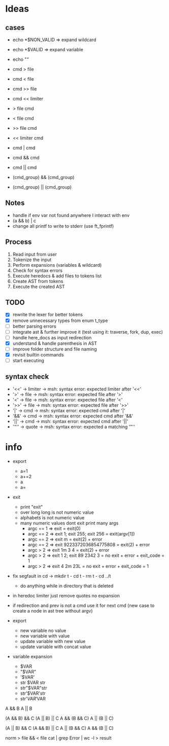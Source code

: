 # Ideas

## cases

- echo *$NON_VALID => expand wildcard
- echo *$VALID => expand variable

- echo "*"*

- cmd > file
- cmd < file
- cmd >> file
- cmd << limiter
- \> file cmd
- < file cmd
- \>> file cmd
- << limiter cmd
- cmd | cmd
- cmd && cmd
- cmd || cmd
- (cmd_group) && (cmd_group)
- (cmd_group) || (cmd_group)

## Notes

- handle if env var not found anywhere I interact with env
- (a && b) | c
- change all printf to write to stderr (use ft_fprintf)

## Process

1. Read input from user
2. Tokenize the input
3. Perform expansions (variables & wildcard)
4. Check for syntax errors
5. Execute heredocs & add files to tokens list
6. Create AST from tokens
7. Execute the created AST

## TODO

- [x] rewrite the lexer for better tokens
- [x] remove unnecessary types from enum t_type
- [ ] better parsing errors
- [ ] integrate ast & further improve it (test using it: traverse, fork, dup, exec)
- [ ] handle here_docs as input redirection
- [x] understand & handle parenthesis in AST
- [ ] improve folder structure and file naming
- [x] revisit builtin commands
- [ ] start executing

## syntax check

- '<<'	->	limiter	-> msh: syntax error: expected limiter after '<<'
- '>'	  ->	file	  -> msh: syntax error: expected file after '>'
- '<'	  ->	file	  -> msh: syntax error: expected file after '<'
- '>>'	->	file	  -> msh: syntax error: expected file after '>>'
- '|' 	->	cmd		  -> msh: syntax error: expected cmd after '|'
- '&&'  ->	cmd		  -> msh: syntax error: expected cmd after '&&'
- '||'	->	cmd		  -> msh: syntax error: expected cmd after '||'
- '"''	->	quote	  -> msh: syntax error: expected a matching '"''

# info

- export
  - a=1
  - a+=2
  - a
  - a=

- exit
  - print "exit"
  - over long long is not numeric value
  - alphabets is not numeric value
  - many numeric values dont exit print many args
	- argc == 1	=>	exit							          = exit(0)
	- argc == 2	=>	exit 1; exit 255; exit 256  = exit(argv[1])
	- argc == 2	=>	exit m							        = exit(2) + error
	- argc == 2	=>	exit 9223372036854775808		= exit(2) + error
	- argc > 2	=>	exit 1m 3 4						      = exit(2) + error
	- argc > 2	=>	exit 1 2; exit 89 2342 3		= no exit + error + exit_code = 1
	- argc > 2	=>	exit 4 2m 23L					      = no exit + error + exit_code = 1

- fix segfault in cd -> mkdir t - cd t - rm t - cd ../t
  - do anything while in directory that is deleted

- in heredoc limiter just remove quotes no expansion
- if redirection and prev is not a cmd use it for next cmd (new case to create a node in ast tree without argv)
- export
  - new variable no value
  - new variable with value
  - update variable with new value
  - update variable with concat value

- variable expansion
  - $VAR
  - "$VAR"
  - '$VAR'
  - str $VAR str
  - str"$VAR"str
  - str'$VAR'str
  - str'$VAR'$VAR

A	&&	B
A	||	B

(A	&&	B)	&&	C
(A	||	B)	||	C
A	&&	(B	&&	C)
A	||	(B	||	C)

(A	||	B)	&&	C
(A	&&	B)	||	C
A	||	(B	&&	C)
A	&&	(B	||	C)

norm > file && < file cat | grep Error | wc -l > result
